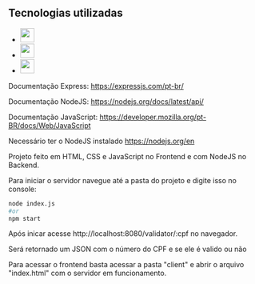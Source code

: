 ## Tecnologias utilizadas

- <img height="28" src="https://img.shields.io/badge/-JavaScript-ffa500?logo=javascript&logoColor=white&style=fot-the-badge">

- <img height="28" src="https://img.shields.io/badge/-NodeJS-22d933?logo=Node.js&logoColor=white&style=fot-the-badge">

- <img height="28" src="https://img.shields.io/badge/-Express-000000?logo=Express&logoColor=white&style=fot-the-badge">


Documentação Express: 
https://expressjs.com/pt-br/

Documentação NodeJS: https://nodejs.org/docs/latest/api/

Documentação JavaScript: https://developer.mozilla.org/pt-BR/docs/Web/JavaScript

Necessário ter o NodeJS instalado https://nodejs.org/en

Projeto feito em HTML, CSS e JavaScript no Frontend e com NodeJS no Backend.

Para iniciar o servidor navegue até a pasta do projeto e digite isso no console:


```bash
node index.js
#or
npm start
```

Após inicar acesse http://localhost:8080/validator/:cpf no navegador.

Será retornado um JSON com o número do CPF e se ele é valido ou não

Para acessar o frontend basta acessar a pasta "client" e abrir o arquivo "index.html" com o servidor em funcionamento.




